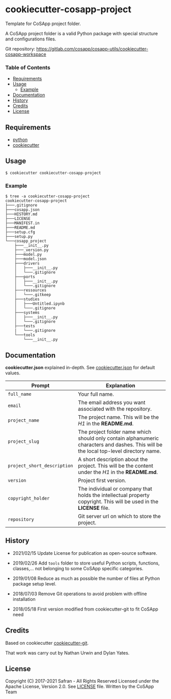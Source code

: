 # cookiecutter-cosapp-project

Template for CoSApp project folder.

A CoSApp project folder is a valid Python package with special structure and configurations files.

Git repository: https://gitlab.com/cosapp/cosapp-utils/cookiecutter-cosapp-workspace

### Table of Contents

- [Requirements](#requirements)
- [Usage](#usage)
  - [Example](#example)
- [Documentation](#documentation)
- [History](#history)
- [Credits](#credits)
- [License](#license)

## Requirements

- [python](https://www.python.org/downloads/)
- [cookiecutter](https://github.com/audreyr/cookiecutter)

## Usage

    $ cookiecutter cookiecutter-cosapp-project

### Example

```
$ tree -a cookiecutter-cosapp-project
cookiecutter-cosapp-project
├───.gitignore
├───cosapp.json
├───HISTORY.md
├───LICENSE
├───MANIFEST.in
├───README.md
├───setup.cfg
├───setup.py
└───cosapp_project
    ├───__init__.py
    ├───_version.py
    ├───model.py
    ├───model.json
    ├───drivers
    │   ├───__init__.py
    │   └───.gitignore
    ├───ports
    │   ├───__init__.py
    │   └───.gitignore
    ├───ressources
    │   └───.gitkeep
    ├───studies
    │   ├───Untitled.ipynb
    │   └───.gitignore
    ├───systems
    │   ├───__init__.py
    │   └───.gitignore
    ├───tests
    |   └───.gitignore
    └───tools
        └───__init__.py
```

## Documentation

**cookiecutter.json** explained in-depth. See [cookiecutter.json](cookiecutter.json) for default values.

| Prompt                      | Explanation                                                                                                                            |
| --------------------------- | -------------------------------------------------------------------------------------------------------------------------------------- |
| `full_name`                 | Your full name.                                                                                                                        |
| `email`                     | The email address you want associated with the repository.                                                                             |
| `project_name`              | The project name. This will be the _H1_ in the **README.md**.                                                                          |
| `project_slug`              | The project folder name which should only contain alphanumeric characters and dashes. This will be the local top-level directory name. |
| `project_short_description` | A short description about the project. This will be the content under the _H1_ in the **README.md**.                                   |
| `version`                   | Project first version.                                                                                                                 |
| `copyright_holder`          | The individual or company that holds the intellectual property copyright. This will be used in the **LICENSE** file.                   |
| `repository`                | Git server url on which to store the project.                                                                                          |

## History
- 2021/02/15
  Update License for publication as open-source software.

- 2019/02/26
  Add `tools` folder to store useful Python scripts, functions, classes,... not belonging to some
  CoSApp specific categories.

- 2019/01/08
  Reduce as much as possible the number of files at Python package setup level.

- 2018/07/03
  Remove Git operations to avoid problem with offline installation

- 2018/05/18
  First version modified from cookiecutter-git to fit CoSApp need

## Credits

Based on cookiecutter [cookiecutter-git](https://github.com/nathanurwin/cookiecutter-git).

That work was carry out by Nathan Urwin and Dylan Yates.

## License

Copyright (C) 2017-2021 Safran - All Rights Reserved
Licensed under the Apache License, Version 2.0. See [LICENSE](https://gitlab.com/cosapp/cosapp-utils/cookiecutter-cosapp-workspace/blob/master/LICENSE) file.
Written by the CoSApp Team
